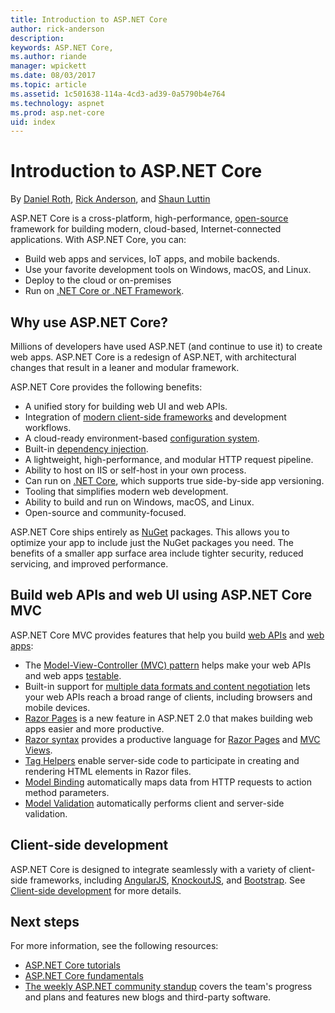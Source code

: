 ```yaml
---
title: Introduction to ASP.NET Core
author: rick-anderson
description: 
keywords: ASP.NET Core,
ms.author: riande
manager: wpickett
ms.date: 08/03/2017
ms.topic: article
ms.assetid: 1c501638-114a-4cd3-ad39-0a5790b4e764
ms.technology: aspnet
ms.prod: asp.net-core
uid: index
---
```

# Introduction to ASP.NET Core

By [Daniel Roth](https://github.com/danroth27), [Rick Anderson](https://twitter.com/RickAndMSFT), and [Shaun Luttin](https://twitter.com/dicshaunary)

ASP.NET Core is a cross-platform, high-performance, [open-source](https://github.com/aspnet/home) framework for building modern, cloud-based, Internet-connected applications. With ASP.NET Core, you can:

* Build web apps and services, IoT apps, and mobile backends.
* Use your favorite development tools on Windows, macOS, and Linux.
* Deploy to the cloud or on-premises
* Run on [.NET Core or .NET Framework](https://docs.microsoft.com/dotnet/articles/standard/choosing-core-framework-server).

## Why use ASP.NET Core?

Millions of developers have used ASP.NET (and continue to use it) to create web apps. ASP.NET Core is a redesign of ASP.NET, with architectural changes that result in a leaner and modular framework.

ASP.NET Core provides the following benefits:

* A unified story for building web UI and web APIs.
* Integration of [modern client-side frameworks](xref:client-side/index) and development workflows.
* A cloud-ready environment-based [configuration system](xref:fundamentals/configuration).
* Built-in [dependency injection](xref:fundamentals/dependency-injection).
* A lightweight, high-performance, and modular HTTP request pipeline.
* Ability to host on IIS or self-host in your own process.
* Can run on [.NET Core](https://docs.microsoft.com/dotnet/articles/standard/choosing-core-framework-server), which supports true side-by-side app versioning.
* Tooling that simplifies modern web development.
* Ability to build and run on Windows, macOS, and Linux.
* Open-source and community-focused.

ASP.NET Core ships entirely as [NuGet](https://nuget.org) packages. This allows you to optimize your app to include just the NuGet packages you need. The benefits of a smaller app surface area include tighter security, reduced servicing, and improved performance.

## Build web APIs and web UI using ASP.NET Core MVC

ASP.NET Core MVC provides features that help you build [web APIs](xref:tutorials/index#building-web-apis) and [web apps](xref:tutorials/index#building-web-applications):

* The [Model-View-Controller (MVC) pattern](xref:mvc/overview) helps make your web APIs and web apps [testable](testing/index.md).
* Built-in support for [multiple data formats and content negotiation](mvc/models/formatting.md) lets your web APIs reach a broad range of clients, including browsers and mobile devices.
* [Razor Pages](xref:mvc/razor-pages/index) is a new feature in ASP.NET 2.0 that makes building web apps easier and more productive.
* [Razor syntax](xref:mvc/views/razor) provides a productive language for [Razor Pages](xref:mvc/razor-pages/index) and [MVC Views](xref:mvc/views/overview).
* [Tag Helpers](xref:mvc/views/tag-helpers/intro) enable server-side code to participate in creating and rendering HTML elements in Razor files.
* [Model Binding](xref:mvc/models/model-binding) automatically maps data from HTTP requests to action method parameters.
* [Model Validation](xref:mvc/models/validation) automatically performs client and server-side validation.

## Client-side development

ASP.NET Core is designed to integrate seamlessly with a variety of client-side frameworks, including [AngularJS](xref:client-side/angular), [KnockoutJS](xref:client-side/knockout), and [Bootstrap](xref:client-side/bootstrap). See [Client-side development](client-side/index.md) for more details.

## Next steps

For more information, see the following resources:

* [ASP.NET Core tutorials](xref:tutorials/index)
* [ASP.NET Core fundamentals](xref:fundamentals/index)
* [The weekly ASP.NET community standup](https://live.asp.net/) covers the team's progress and plans and features new blogs and third-party software.
